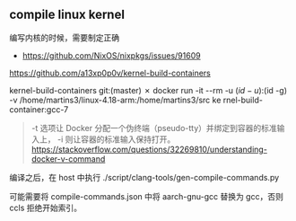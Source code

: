 ## compile linux kernel

编写内核的时候，需要制定正确
- https://github.com/NixOS/nixpkgs/issues/91609


https://github.com/a13xp0p0v/kernel-build-containers

kernel-build-containers git:(master) ✗ docker run -it --rm -u $(id -u):$(id -g) -v /home/martins3/linux-4.18-arm:/home/martins3/src ke
rnel-build-container:gcc-7

> -t 选项让 Docker 分配一个伪终端（pseudo-tty）并绑定到容器的标准输入上， -i 则让容器的标准输入保持打开。
> https://stackoverflow.com/questions/32269810/understanding-docker-v-command

编译之后，在 host 中执行 ./script/clang-tools/gen-compile-commands.py

可能需要将 compile-commands.json 中将 aarch-gnu-gcc 替换为 gcc，否则 ccls 拒绝开始索引。
